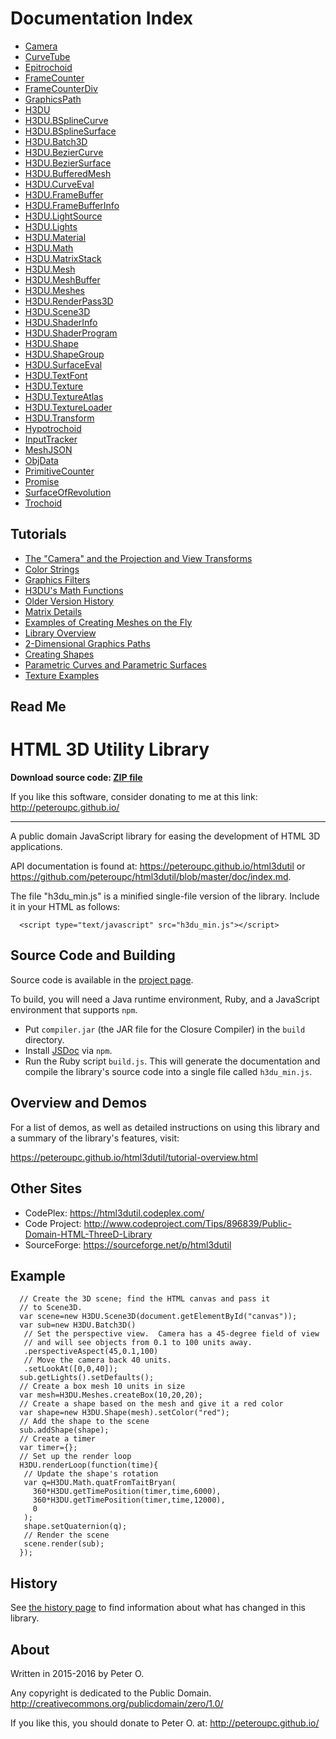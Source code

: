 # Documentation Index

* <a href="Camera.md">Camera</a>
* <a href="CurveTube.md">CurveTube</a>
* <a href="Epitrochoid.md">Epitrochoid</a>
* <a href="FrameCounter.md">FrameCounter</a>
* <a href="FrameCounterDiv.md">FrameCounterDiv</a>
* <a href="GraphicsPath.md">GraphicsPath</a>
* <a href="H3DU.md">H3DU</a>
* <a href="H3DU.BSplineCurve.md">H3DU.BSplineCurve</a>
* <a href="H3DU.BSplineSurface.md">H3DU.BSplineSurface</a>
* <a href="H3DU.Batch3D.md">H3DU.Batch3D</a>
* <a href="H3DU.BezierCurve.md">H3DU.BezierCurve</a>
* <a href="H3DU.BezierSurface.md">H3DU.BezierSurface</a>
* <a href="H3DU.BufferedMesh.md">H3DU.BufferedMesh</a>
* <a href="H3DU.CurveEval.md">H3DU.CurveEval</a>
* <a href="H3DU.FrameBuffer.md">H3DU.FrameBuffer</a>
* <a href="H3DU.FrameBufferInfo.md">H3DU.FrameBufferInfo</a>
* <a href="H3DU.LightSource.md">H3DU.LightSource</a>
* <a href="H3DU.Lights.md">H3DU.Lights</a>
* <a href="H3DU.Material.md">H3DU.Material</a>
* <a href="H3DU.Math.md">H3DU.Math</a>
* <a href="H3DU.MatrixStack.md">H3DU.MatrixStack</a>
* <a href="H3DU.Mesh.md">H3DU.Mesh</a>
* <a href="H3DU.MeshBuffer.md">H3DU.MeshBuffer</a>
* <a href="H3DU.Meshes.md">H3DU.Meshes</a>
* <a href="H3DU.RenderPass3D.md">H3DU.RenderPass3D</a>
* <a href="H3DU.Scene3D.md">H3DU.Scene3D</a>
* <a href="H3DU.ShaderInfo.md">H3DU.ShaderInfo</a>
* <a href="H3DU.ShaderProgram.md">H3DU.ShaderProgram</a>
* <a href="H3DU.Shape.md">H3DU.Shape</a>
* <a href="H3DU.ShapeGroup.md">H3DU.ShapeGroup</a>
* <a href="H3DU.SurfaceEval.md">H3DU.SurfaceEval</a>
* <a href="H3DU.TextFont.md">H3DU.TextFont</a>
* <a href="H3DU.Texture.md">H3DU.Texture</a>
* <a href="H3DU.TextureAtlas.md">H3DU.TextureAtlas</a>
* <a href="H3DU.TextureLoader.md">H3DU.TextureLoader</a>
* <a href="H3DU.Transform.md">H3DU.Transform</a>
* <a href="Hypotrochoid.md">Hypotrochoid</a>
* <a href="InputTracker.md">InputTracker</a>
* <a href="MeshJSON.md">MeshJSON</a>
* <a href="ObjData.md">ObjData</a>
* <a href="PrimitiveCounter.md">PrimitiveCounter</a>
* <a href="Promise.md">Promise</a>
* <a href="SurfaceOfRevolution.md">SurfaceOfRevolution</a>
* <a href="Trochoid.md">Trochoid</a>

## Tutorials

* <a href="tutorial-camera.md">The "Camera" and the Projection and View Transforms</a>
* <a href="tutorial-colors.md">Color Strings</a>
* <a href="tutorial-filters.md">Graphics Filters</a>
* <a href="tutorial-glmath.md">H3DU's Math Functions</a>
* <a href="tutorial-history.md">Older Version History</a>
* <a href="tutorial-matrixdetails.md">Matrix Details</a>
* <a href="tutorial-meshexamples.md">Examples of Creating Meshes on the Fly</a>
* <a href="tutorial-overview.md">Library Overview</a>
* <a href="tutorial-paths.md">2-Dimensional Graphics Paths</a>
* <a href="tutorial-shapes.md">Creating Shapes</a>
* <a href="tutorial-surfaces.md">Parametric Curves and Parametric Surfaces</a>
* <a href="tutorial-textures.md">Texture Examples</a>

## Read Me

<h1>HTML 3D Utility Library</h1><p><strong>Download source code: <a href="https://github.com/peteroupc/html3dutil/archive/master.zip">ZIP file</a></strong></p>
<p>If you like this software, consider donating to me at this link: <a href="http://peteroupc.github.io/">http://peteroupc.github.io/</a></p>
<hr>
<p>A public domain JavaScript library for easing the development of HTML 3D applications.</p>
<p>API documentation is found at: <a href="https://peteroupc.github.io/html3dutil">https://peteroupc.github.io/html3dutil</a>
or <a href="https://github.com/peteroupc/html3dutil/blob/master/doc/index.md">https://github.com/peteroupc/html3dutil/blob/master/doc/index.md</a>.</p>
<p>The file &quot;h3du_min.js&quot; is a minified single-file version of the library.  Include it in your HTML
as follows:</p>
<pre class="prettyprint source lang-html"><code>  &lt;script type=&quot;text/javascript&quot; src=&quot;h3du_min.js&quot;>&lt;/script></code></pre><h2>Source Code and Building</h2><p>Source code is available in the <a href="https://github.com/peteroupc/html3dutil">project page</a>.</p>
<p>To build, you will need a Java runtime environment, Ruby, and a JavaScript environment
that supports <code>npm</code>.  </p>
<ul>
<li>Put <code>compiler.jar</code> (the JAR file for the Closure Compiler) in the <code>build</code> directory.</li>
<li>Install <a href="https://github.com/jsdoc3/jsdoc">JSDoc</a> via <code>npm</code>.</li>
<li>Run the Ruby script <code>build.js</code>. This will generate the documentation and compile
the library's source code into a single file called <code>h3du_min.js</code>. </li>
</ul>
<h2>Overview and Demos</h2><p>For a list of demos, as well as detailed instructions on using this library and a summary of the library's features, visit:</p>
<p><a href="https://peteroupc.github.io/html3dutil/tutorial-overview.html">https://peteroupc.github.io/html3dutil/tutorial-overview.html</a></p>
<h2>Other Sites</h2><ul>
<li>CodePlex: <a href="https://html3dutil.codeplex.com/">https://html3dutil.codeplex.com/</a></li>
<li>Code Project: <a href="http://www.codeproject.com/Tips/896839/Public-Domain-HTML-ThreeD-Library">http://www.codeproject.com/Tips/896839/Public-Domain-HTML-ThreeD-Library</a></li>
<li>SourceForge: <a href="https://sourceforge.net/p/html3dutil">https://sourceforge.net/p/html3dutil</a></li>
</ul>
<h2>Example</h2><pre class="prettyprint source lang-javascript"><code>  // Create the 3D scene; find the HTML canvas and pass it
  // to Scene3D.
  var scene=new H3DU.Scene3D(document.getElementById(&quot;canvas&quot;));
  var sub=new H3DU.Batch3D()
   // Set the perspective view.  Camera has a 45-degree field of view
   // and will see objects from 0.1 to 100 units away.
   .perspectiveAspect(45,0.1,100)
   // Move the camera back 40 units.
   .setLookAt([0,0,40]);
  sub.getLights().setDefaults();
  // Create a box mesh 10 units in size
  var mesh=H3DU.Meshes.createBox(10,20,20);
  // Create a shape based on the mesh and give it a red color
  var shape=new H3DU.Shape(mesh).setColor(&quot;red&quot;);
  // Add the shape to the scene
  sub.addShape(shape);
  // Create a timer
  var timer={};
  // Set up the render loop
  H3DU.renderLoop(function(time){
   // Update the shape's rotation
   var q=H3DU.Math.quatFromTaitBryan(
     360*H3DU.getTimePosition(timer,time,6000),
     360*H3DU.getTimePosition(timer,time,12000),
     0
   );
   shape.setQuaternion(q);
   // Render the scene
   scene.render(sub);
  });</code></pre><h2>History</h2><p>See <a href="https://peteroupc.github.io/html3dutil/tutorial-history.html">the history page</a> to find
information about what has changed in this library.</p>
<h2>About</h2><p>Written in 2015-2016 by Peter O.</p>
<p>Any copyright is dedicated to the Public Domain.
<a href="http://creativecommons.org/publicdomain/zero/1.0/">http://creativecommons.org/publicdomain/zero/1.0/</a></p>
<p>If you like this, you should donate to Peter O.
at: <a href="http://peteroupc.github.io/">http://peteroupc.github.io/</a></p>
